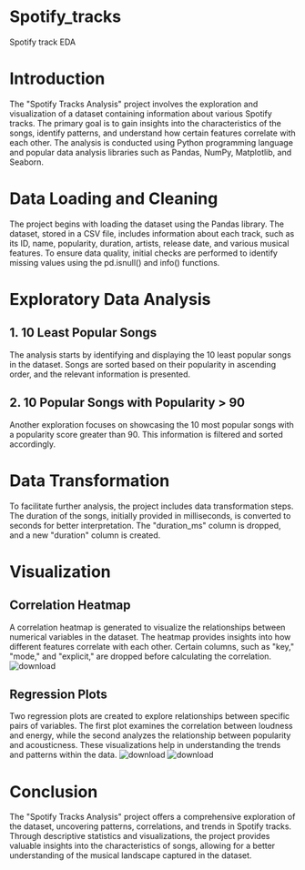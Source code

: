 # Spotify_tracks
Spotify track EDA

# Introduction

The "Spotify Tracks Analysis" project involves the exploration and visualization of a dataset containing information about various Spotify tracks. The primary goal is to gain insights into the characteristics of the songs, identify patterns, and understand how certain features correlate with each other. The analysis is conducted using Python programming language and popular data analysis libraries such as Pandas, NumPy, Matplotlib, and Seaborn.

# Data Loading and Cleaning

The project begins with loading the dataset using the Pandas library. The dataset, stored in a CSV file, includes information about each track, such as its ID, name, popularity, duration, artists, release date, and various musical features. To ensure data quality, initial checks are performed to identify missing values using the pd.isnull() and info() functions.

# Exploratory Data Analysis

## 1. 10 Least Popular Songs

The analysis starts by identifying and displaying the 10 least popular songs in the dataset. Songs are sorted based on their popularity in ascending order, and the relevant information is presented.


## 2. 10 Popular Songs with Popularity > 90
Another exploration focuses on showcasing the 10 most popular songs with a popularity score greater than 90. This information is filtered and sorted accordingly.

# Data Transformation
To facilitate further analysis, the project includes data transformation steps. The duration of the songs, initially provided in milliseconds, is converted to seconds for better interpretation. The "duration_ms" column is dropped, and a new "duration" column is created.

# Visualization
## Correlation Heatmap
A correlation heatmap is generated to visualize the relationships between numerical variables in the dataset. The heatmap provides insights into how different features correlate with each other. Certain columns, such as "key," "mode," and "explicit," are dropped before calculating the correlation. 
![download](https://github.com/DharshanR31/Spotify_tracks_EDA/assets/109989995/2b1b83cb-632d-46bf-bf0c-804034d6f144)

## Regression Plots
Two regression plots are created to explore relationships between specific pairs of variables. The first plot examines the correlation between loudness and energy, while the second analyzes the relationship between popularity and acousticness. These visualizations help in understanding the trends and patterns within the data.
![download](https://github.com/DharshanR31/Spotify_tracks_EDA/assets/109989995/9d7354d6-84bb-4450-8837-1146427e9471)
![download](https://github.com/DharshanR31/Spotify_tracks_EDA/assets/109989995/ca1ab50b-7c63-423e-b232-c55575cbd23a)


# Conclusion
The "Spotify Tracks Analysis" project offers a comprehensive exploration of the dataset, uncovering patterns, correlations, and trends in Spotify tracks. Through descriptive statistics and visualizations, the project provides valuable insights into the characteristics of songs, allowing for a better understanding of the musical landscape captured in the dataset.
